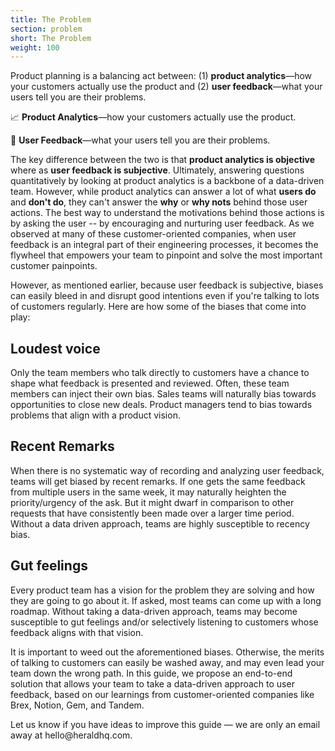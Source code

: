 ```yaml
---
title: The Problem
section: problem
short: The Problem
weight: 100
---
```


Product planning is a balancing act between: (1) **product analytics**—how your
customers actually use the product and (2) **user feedback**—what your users
tell you are their problems.

<div class="grid grid-2">
<div>
<p>
📈 <strong>Product Analytics</strong>—how your customers actually use the product.
</p>
</div>
<div>
<p>📣 <strong>User Feedback</strong>—what your users tell you are their problems.</p>
</div>
</div>

The key difference between the two is that **product analytics is objective** where as **user feedback is subjective**. Ultimately, answering questions quantitatively by looking at product analytics is a backbone of a data-driven team. However, while product analytics can answer a lot of what **users do** and **don't do**, they can't answer the **why** or **why nots** behind those user actions. The best way to understand the motivations behind those actions is by asking the user -- by encouraging and nurturing user feedback. As we observed at many of these customer-oriented companies, when user feedback is an integral part of their engineering processes, it becomes the flywheel that empowers your team to pinpoint and solve the most important customer painpoints.

However, as mentioned earlier, because user feedback is subjective, biases can easily bleed in and disrupt good intentions even if you're talking to lots of customers regularly. Here are how some of the biases that come into play:

## Loudest voice

Only the team members who talk directly to customers have a chance to shape what feedback is presented and reviewed. Often, these team members can inject their own bias. Sales teams will naturally bias towards opportunities to close new deals. Product managers tend to bias towards problems that align with a product vision.

## Recent Remarks

When there is no systematic way of recording and analyzing user feedback, teams will get biased by recent remarks. If one gets the same feedback from multiple users in the same week, it may naturally heighten the priority/urgency of the ask. But it might dwarf in comparison to other requests that have consistently been made over a larger time period. Without a data driven approach, teams are highly susceptible to recency bias.

## Gut feelings

Every product team has a vision for the problem they are solving and how they are going to go about it. If asked, most teams can come up with a long roadmap. Without taking a data-driven approach, teams may become susceptible to gut feelings and/or selectively listening to customers whose feedback aligns with that vision.

It is important to weed out the aforementioned biases. Otherwise, the merits of talking to customers can easily be washed away, and may even lead your team down the wrong path. In this guide, we propose an end-to-end solution that allows your team to take a data-driven approach to user feedback, based on our learnings from customer-oriented companies like Brex, Notion, Gem, and Tandem.

<div class="hint">
<p>Let us know if you have ideas to improve this guide — we are only an email away
at hello@heraldhq.com.</p>
</div>
